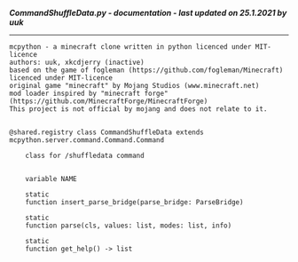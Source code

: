 ***CommandShuffleData.py - documentation - last updated on 25.1.2021 by uuk***
___

    mcpython - a minecraft clone written in python licenced under MIT-licence
    authors: uuk, xkcdjerry (inactive)
    based on the game of fogleman (https://github.com/fogleman/Minecraft) licenced under MIT-licence
    original game "minecraft" by Mojang Studios (www.minecraft.net)
    mod loader inspired by "minecraft forge" (https://github.com/MinecraftForge/MinecraftForge)
    This project is not official by mojang and does not relate to it.


    @shared.registry class CommandShuffleData extends mcpython.server.command.Command.Command
        
        class for /shuffledata command


        variable NAME

        static
        function insert_parse_bridge(parse_bridge: ParseBridge)

        static
        function parse(cls, values: list, modes: list, info)

        static
        function get_help() -> list